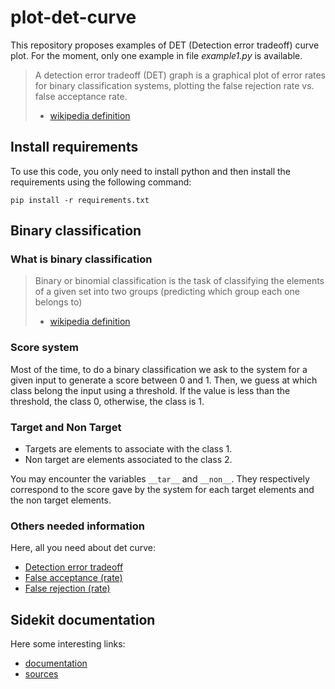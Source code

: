 # plot-det-curve
This repository proposes examples of DET (Detection error tradeoff) curve plot. For the moment, only one example in file *example1.py* is available.

> A detection error tradeoff (DET) graph is a graphical plot of error rates for binary classification systems, plotting the false rejection rate vs. false acceptance rate.
> - [wikipedia definition](https://en.wikipedia.org/wiki/Detection_error_tradeoff)

## Install requirements
To use this code, you only need to install python and then install the requirements using the following command:
```
pip install -r requirements.txt
```

## Binary classification
### What is binary classification

> Binary or binomial classification is the task of classifying the elements of a given set into two groups (predicting which group each one belongs to)
> - [wikipedia definition](https://en.wikipedia.org/wiki/Binary_classification)

### Score system
Most of the time, to do a binary classification we ask to the system for a given input to generate a score between 0 and 1. Then, we guess at which class belong the input using a threshold. If the value is less than the threshold, the class 0, otherwise, the class is 1.

### Target and Non Target
- Targets are elements to associate with the class 1.
- Non target are elements associated to the class 2.

You may encounter the variables ```__tar__``` and ```__non__```. They respectively correspond to the score gave by the system for each target elements and the non target elements.

### Others needed information
Here, all you need about det curve:
- [Detection error tradeoff](https://en.wikipedia.org/wiki/Detection_error_tradeoff)
- [False acceptance (rate)](https://www.webopedia.com/TERM/F/false_acceptance.html)
- [False rejection (rate)](https://www.webopedia.com/TERM/F/false_rejection.html)

## Sidekit documentation
Here some interesting links:
- [documentation](https://projets-lium.univ-lemans.fr/sidekit/api/bosaris/detplot.html)
- [sources](https://projets-lium.univ-lemans.fr/sidekit/_modules/sidekit/bosaris/detplot.html)

